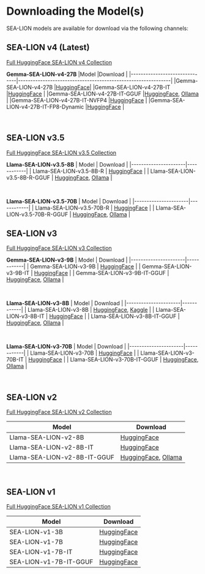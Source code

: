 # Downloading the Model(s)

SEA-LION models are available for download via the following channels:

## SEA-LION v4 (Latest)
[Full HuggingFace SEA-LION v4 Collection](https://huggingface.co/collections/aisingapore/sea-lion-v4-68aa7bb8061d497a4f9f2fec)

**Gemma-SEA-LION-v4-27B**
|Model	                        |Download                                                      |
|-------------------------------|--------------------------------------------------------------|
|Gemma-SEA-LION-v4-27B	        |[HuggingFace](https://huggingface.co/aisingapore/Gemma-SEA-LION-v4-27B)|
|Gemma-SEA-LION-v4-27B-IT	    |[HuggingFace](https://huggingface.co/aisingapore/Gemma-SEA-LION-v4-27B-IT) |
|Gemma-SEA-LION-v4-27B-IT-GGUF	|[HuggingFace](https://huggingface.co/aisingapore/Gemma-SEA-LION-v4-27B-IT-GGUF), [Ollama](https://ollama.com/aisingapore/Gemma-SEA-LION-v4-27B-IT) |
|Gemma-SEA-LION-v4-27B-IT-NVFP4	|[HuggingFace](https://huggingface.co/aisingapore/Gemma-SEA-LION-v4-27B-IT-NVFP4) |
|Gemma-SEA-LION-v4-27B-IT-FP8-Dynamic	|[HuggingFace](https://huggingface.co/aisingapore/Gemma-SEA-LION-v4-27B-IT-FP8-Dynamic) |

<br>

## SEA-LION v3.5
[Full HuggingFace SEA-LION v3.5 Collection](https://huggingface.co/collections/aisingapore/sea-lion-v35-67fc3ab84300d7e6088fa32c)

**Llama-SEA-LION-v3.5-8B**
| Model                | Download   |
|----------------------|------------|
| Llama-SEA-LION-v3.5-8B-R      | [HuggingFace](https://huggingface.co/aisingapore/Llama-SEA-LION-v3.5-8B-R) |
| Llama-SEA-LION-v3.5-8B-R-GGUF | [HuggingFace](https://huggingface.co/aisingapore/Llama-SEA-LION-v3.5-8B-R-GGUF), [Ollama](https://ollama.com/aisingapore/Llama-SEA-LION-v3.5-8B-R) |

<br>

**Llama-SEA-LION-v3.5-70B**
| Model                | Download   |
|----------------------|------------|
| Llama-SEA-LION-v3.5-70B-R    | [HuggingFace](https://huggingface.co/aisingapore/Llama-SEA-LION-v3.5-70B-R)      |
| Llama-SEA-LION-v3.5-70B-R-GGUF | [HuggingFace](https://huggingface.co/aisingapore/Llama-SEA-LION-v3.5-70B-R-GGUF), [Ollama](https://ollama.com/aisingapore/Llama-SEA-LION-v3.5-70B-R) |


## SEA-LION v3
[Full HuggingFace SEA-LION v3 Collection](https://huggingface.co/collections/aisingapore/sea-lionv3-672589a39cdadd6a5b199581)

**Gemma-SEA-LION-v3-9B**
| Model                | Download   |
|----------------------|------------|
| Gemma-SEA-LION-v3-9B           | [HuggingFace](https://huggingface.co/aisingapore/Gemma-SEA-LION-v3-9B)      |
| Gemma-SEA-LION-v3-9B-IT | [HuggingFace](https://huggingface.co/aisingapore/Gemma-SEA-LION-v3-9B-IT)      |
| Gemma-SEA-LION-v3-9B-IT-GGUF | [HuggingFace](https://huggingface.co/aisingapore/Gemma-SEA-LION-v3-9B-IT-GGUF), [Ollama](https://ollama.com/aisingapore/Gemma-SEA-LION-v3-9B-IT)      |

<br>

**Llama-SEA-LION-v3-8B**
| Model                | Download   |
|----------------------|------------|
| Llama-SEA-LION-v3-8B           | [HuggingFace](https://huggingface.co/aisingapore/Llama-SEA-LION-v3-8B), [Kaggle](https://www.kaggle.com/models/ai-singapore/llama3.1-8b-cpt-sea-lionv3-base)      |
| Llama-SEA-LION-v3-8B-IT | [HuggingFace](https://huggingface.co/aisingapore/Llama-SEA-LION-v3-8B-IT)      |
| Llama-SEA-LION-v3-8B-IT-GGUF | [HuggingFace](https://huggingface.co/aisingapore/Llama-SEA-LION-v3-8B-IT-GGUF), [Ollama](https://ollama.com/aisingapore/Llama-SEA-LION-v3-8B-IT)      |

<br>

**Llama-SEA-LION-v3-70B**
| Model                | Download   |
|----------------------|------------|
| Llama-SEA-LION-v3-70B    | [HuggingFace](https://huggingface.co/aisingapore/Llama-SEA-LION-v3-70B)      |
| Llama-SEA-LION-v3-70B-IT | [HuggingFace](https://huggingface.co/aisingapore/Llama-SEA-LION-v3-70B-IT)      |
| Llama-SEA-LION-v3-70B-IT-GGUF | [HuggingFace](https://huggingface.co/aisingapore/Llama-SEA-LION-v3-70B-IT-GGUF), [Ollama](https://ollama.com/aisingapore/Llama-SEA-LION-v3-70B-IT)      |

<br>

## SEA-LION v2
[Full HuggingFace SEA-LION v2 Collection](https://huggingface.co/collections/aisingapore/sea-lionv2-672589c4c7ea47e4174d3e7f)


| Model                | Download   |
|----------------------|------------|
| Llama-SEA-LION-v2-8B           | [HuggingFace](https://huggingface.co/aisingapore/Llama-SEA-LION-v2-8B)      |
| Llama-SEA-LION-v2-8B-IT | [HuggingFace](https://huggingface.co/aisingapore/Llama-SEA-LION-v2-8B-IT)      |
| Llama-SEA-LION-v2-8B-IT-GGUF | [HuggingFace](https://huggingface.co/aisingapore/Llama-SEA-LION-v2-8B-IT-GGUF), [Ollama](https://ollama.com/aisingapore/Llama-SEA-LION-v2-8B-IT)      |


<br>

## SEA-LION v1
[Full HuggingFace SEA-LION v1 Collection](https://huggingface.co/collections/aisingapore/sea-lionv1-672589cd29a1781afa6be35e)


| Model                | Download   |
|----------------------|------------|
| SEA-LION-v1-3B          | [HuggingFace](https://huggingface.co/aisingapore/SEA-LION-v1-3B)      |
| SEA-LION-v1-7B          | [HuggingFace](https://huggingface.co/aisingapore/SEA-LION-v1-7B)      |
| SEA-LION-v1-7B-IT | [HuggingFace](https://huggingface.co/aisingapore/SEA-LION-v1-7B-IT)      |
| SEA-LION-v1-7B-IT-GGUF | [HuggingFace](https://huggingface.co/aisingapore/SEA-LION-v1-7B-IT-GGUF)     